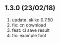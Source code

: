 ## 1.3.0 (23/02/18)

1.  update: skiko 0.7.50
2.  fix: cn download
3.  feat: ci save result
4.  fix: example font